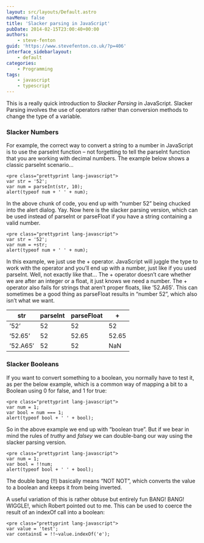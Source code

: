 ```yaml
---
layout: src/layouts/Default.astro
navMenu: false
title: 'Slacker parsing in JavaScript'
pubDate: 2014-02-15T23:00:40+00:00
authors:
    - steve-fenton
guid: 'https://www.stevefenton.co.uk/?p=406'
interface_sidebarlayout:
    - default
categories:
    - Programming
tags:
    - javascript
    - typescript
---
```


This is a really quick introduction to *Slacker Parsing* in JavaScript. Slacker Parsing involves the use of operators rather than conversion methods to change the type of a variable.

### Slacker Numbers

For example, the correct way to convert a string to a number in JavaScript is to use the parseInt function – not forgetting to tell the parseInt function that you are working with decimal numbers. The example below shows a classic parseInt scenario…

```
<pre class="prettyprint lang-javascript">
var str = '52';
var num = parseInt(str, 10);
alert(typeof num + ' ' + num);
```
In the above chunk of code, you end up with “number 52” being chucked into the alert dialog. Yay. Now here is the slacker parsing version, which can be used instead of parseInt or parseFloat if you have a string containing a valid number.

```
<pre class="prettyprint lang-javascript">
var str = '52';
var num = +str;
alert(typeof num + ' ' + num);
```
In this example, we just use the + operator. JavaScript will juggle the type to work with the operator and you’ll end up with a number, just like if you used parseInt. Well, not exactly like that… The + operator doesn’t care whether we are after an integer or a float, it just knows we need a number. The + operator also fails for strings that aren’t proper floats, like ’52.A65′. This can sometimes be a good thing as parseFloat results in “number 52”, which also isn’t what we want.

| str | parseInt | parseFloat | + |
|---|---|---|---|
| ’52’ | 52 | 52 | 52 |
| ‘52.65’ | 52 | 52.65 | 52.65 |
| ’52.A65′ | 52 | 52 | NaN |

### Slacker Booleans

If you want to convert something to a boolean, you normally have to test it, as per the below example, which is a common way of mapping a bit to a Boolean using 0 for false, and 1 for true:

```
<pre class="prettyprint lang-javascript">
var num = 1;
var bool = num === 1;
alert(typeof bool + ' ' + bool);
```
So in the above example we end up with “boolean true”. But if we bear in mind the rules of *truthy* and *falsey* we can double-bang our way using the slacker parsing version.

```
<pre class="prettyprint lang-javascript">
var num = 1;
var bool = !!num;
alert(typeof bool + ' ' + bool);
```
The double bang (!!) basically means “NOT NOT”, which converts the value to a boolean and keeps it from being inverted.

A useful variation of this is rather obtuse but entirely fun BANG! BANG! WIGGLE!, which Robert pointed out to me. This can be used to coerce the result of an indexOf call into a boolean:

```
<pre class="prettyprint lang-javascript">
var value = 'test';
var containsE = !!~value.indexOf('e');
```